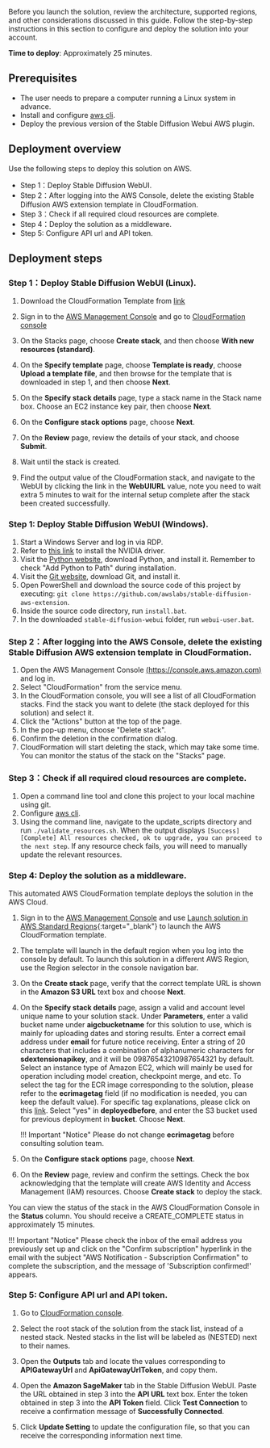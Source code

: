 Before you launch the solution, review the architecture, supported regions, and other considerations discussed in this guide. Follow the step-by-step instructions in this section to configure and deploy the solution into your account.

**Time to deploy**: Approximately 25 minutes.

## Prerequisites

- The user needs to prepare a computer running a Linux system in advance.
- Install and configure [aws cli](https://aws.amazon.com/cli/).
- Deploy the previous version of the Stable Diffusion Webui AWS plugin.

## Deployment overview
Use the following steps to deploy this solution on AWS.

- Step 1：Deploy Stable Diffusion WebUI.
- Step 2：After logging into the AWS Console, delete the existing Stable Diffusion AWS extension template in CloudFormation.
- Step 3：Check if all required cloud resources are complete. 
- Step 4：Deploy the solution as a middleware.
- Step 5: Configure API url and API token.

## Deployment steps

### Step 1：Deploy Stable Diffusion WebUI (Linux).

1. Download the CloudFormation Template from [link](https://raw.githubusercontent.com/awslabs/stable-diffusion-aws-extension/main/workshop/ec2.yaml)

2. Sign in to the [AWS Management Console](https://console.aws.amazon.com/) and go to [CloudFormation console](https://console.aws.amazon.com/cloudformation/)

3. On the Stacks page, choose **Create stack**, and then choose **With new resources (standard)**.

4. On the **Specify template** page, choose **Template is ready**, choose **Upload a template file**, and then browse for the template that is downloaded in step 1, and then choose **Next**.

5. On the **Specify stack details** page, type a stack name in the Stack name box. Choose an EC2 instance key pair, then choose **Next**.

6. On the **Configure stack options** page, choose **Next**.

7. On the **Review** page, review the details of your stack, and choose **Submit**.

8. Wait until the stack is created.

9. Find the output value of the CloudFormation stack, and navigate to the WebUI by clicking the link in the **WebUIURL** value, note you need to wait extra 5 minutes to wait for the internal setup complete after the stack been created successfully.

### Step 1: Deploy Stable Diffusion WebUI (Windows).
1. Start a Windows Server and log in via RDP.
2. Refer to [this link](https://docs.aws.amazon.com/en_us/AWSEC2/latest/WindowsGuide/install-nvidia-driver.html) to install the NVIDIA driver.
3. Visit the [Python website](https://www.python.org/downloads/release/python-3106/), download Python, and install it. Remember to check "Add Python to Path" during installation.
4. Visit the [Git website](https://git-scm.com/download/win), download Git, and install it.
5. Open PowerShell and download the source code of this project by executing: `git clone https://github.com/awslabs/stable-diffusion-aws-extension`.
6. Inside the source code directory, run `install.bat`.
7. In the downloaded `stable-diffusion-webui` folder, run `webui-user.bat`.


### Step 2：After logging into the AWS Console, delete the existing Stable Diffusion AWS extension template in CloudFormation.

1. Open the AWS Management Console [(https://console.aws.amazon.com)](https://console.aws.amazon.com) and log in.
2. Select "CloudFormation" from the service menu.
3. In the CloudFormation console, you will see a list of all CloudFormation stacks. Find the stack you want to delete (the stack deployed for this solution) and select it.
4. Click the "Actions" button at the top of the page.
5. In the pop-up menu, choose "Delete stack".
6. Confirm the deletion in the confirmation dialog.
7. CloudFormation will start deleting the stack, which may take some time. You can monitor the status of the stack on the "Stacks" page.


### Step 3：Check if all required cloud resources are complete.

1. Open a command line tool and clone this project to your local machine using git.
2. Configure [aws cli](https://aws.amazon.com/cli/).
3. Using the command line, navigate to the update_scripts directory and run `./validate_resources.sh`. When the output displays `[Success] [Complete] All resources checked, ok to upgrade, you can proceed to the next step`. If any resource check fails, you will need to manually update the relevant resources.

### Step 4: Deploy the solution as a middleware.

This automated AWS CloudFormation template deploys the solution in the AWS Cloud.

1. Sign in to the [AWS Management Console](https://console.aws.amazon.com/) and use [Launch solution in AWS Standard Regions](https://console.aws.amazon.com/cloudformation/home?#/stacks/create/template?stackName=stable-diffusion-aws&templateURL=https://aws-gcr-solutions.s3.amazonaws.com/stable-diffusion-aws-extension-github-mainline/latest/custom-domain/Stable-diffusion-aws-extension-middleware-stack.template.json){:target="_blank"} to launch the AWS CloudFormation template.
2. The template will launch in the default region when you log into the console by default. To launch this solution in a different AWS Region, use the Region selector in the console navigation bar.
3. On the **Create stack** page, verify that the correct template URL is shown in the **Amazon S3 URL** text box and choose **Next**.
4. On the **Specify stack details** page, assign a valid and account level unique name to your solution stack. Under **Parameters**, enter a valid bucket name under **aigcbucketname** for this solution to use, which is mainly for uploading dates and storing results. Enter a correct email address under **email** for future notice receiving. Enter a string of 20 characters that includes a combination of alphanumeric characters for **sdextensionapikey**, and it will be 09876543210987654321 by default. Select an instance type of Amazon EC2, which will mainly be used for operation including model creation, checkpoint merge, and etc. To select the tag for the ECR image corresponding to the solution, please refer to the **ecrimagetag** field (if no modification is needed, you can keep the default value). For specific tag explanations, please click on this [link](ecr_image_param.md). Select "yes" in **deployedbefore**, and enter the S3 bucket used for previous deployment in **bucket**. Choose **Next**.

   !!! Important "Notice"
   Please do not change **ecrimagetag** before consulting solution team.

5. On the **Configure stack options** page, choose **Next**.
6. On the **Review** page, review and confirm the settings. Check the box acknowledging that the template will create AWS Identity and Access Management (IAM) resources. Choose **Create stack** to deploy the stack.

You can view the status of the stack in the AWS CloudFormation Console in the **Status** column. You should receive a CREATE_COMPLETE status in approximately 15 minutes.


!!! Important "Notice"
Please check the inbox of the email address you previously set up and click on the "Confirm subscription" hyperlink in the email with the subject "AWS Notification - Subscription Confirmation" to complete the subscription, and the message of 'Subscription confirmed!' appears.



### Step 5: Configure API url and API token.

1. Go to [CloudFormation console](https://console.aws.amazon.com/cloudformation/).

2. Select the root stack of the solution from the stack list, instead of a nested stack. Nested stacks in the list will be labeled as (NESTED) next to their names.

3. Open the **Outputs** tab and locate the values corresponding to **APIGatewayUrl** and **ApiGatewayUrlToken**, and copy them.

4. Open the **Amazon SageMaker** tab in the Stable Diffusion WebUI. Paste the URL obtained in step 3 into the **API URL** text box. Enter the token obtained in step 3 into the **API Token** field. Click **Test Connection** to receive a confirmation message of **Successfully Connected**.

5. Click **Update Setting** to update the configuration file, so that you can receive the corresponding information next time.
